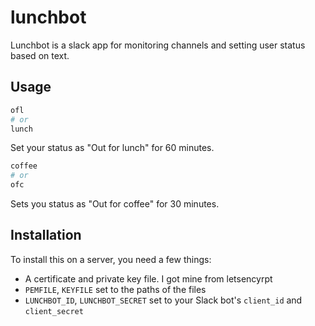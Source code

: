# lunchbot

Lunchbot is a slack app for monitoring channels and setting user status based on text.

## Usage

```bash
ofl
# or
lunch
```

Set your status as "Out for lunch" for 60 minutes.

```bash
coffee
# or
ofc
```

Sets you status as "Out for coffee" for 30 minutes.

## Installation

To install this on a server, you need a few things:

- A certificate and private key file. I got mine from letsencyrpt
- `PEMFILE`, `KEYFILE` set to the paths of the files
- `LUNCHBOT_ID`, `LUNCHBOT_SECRET` set to your Slack bot's `client_id` and
  `client_secret`
